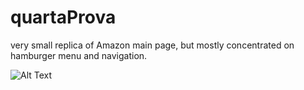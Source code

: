 # quartaProva

very small replica of Amazon main page, but mostly concentrated on hamburger menu and navigation.

![Alt Text](https://github.com/OmarSaidIbrahim/Screenshots/blob/main/ezgif.com-gif-maker5.gif)

